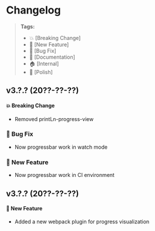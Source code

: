 Changelog
=========

> **Tags:**
> - :boom:       [Breaking Change]
> - :rocket:     [New Feature]
> - :bug:        [Bug Fix]
> - :memo:       [Documentation]
> - :house:      [Internal]
> - :nail_care:  [Polish]

## v3.?.? (20??-??-??)

#### :boom: Breaking Change

* Removed printLn-progress-view

### :bug: Bug Fix

* Now progressbar work in watch mode

### :rocket: New Feature

* Now progressbar work in CI environment

## v3.?.? (20??-??-??)

#### :rocket: New Feature

* Added a new webpack plugin for progress visualization

